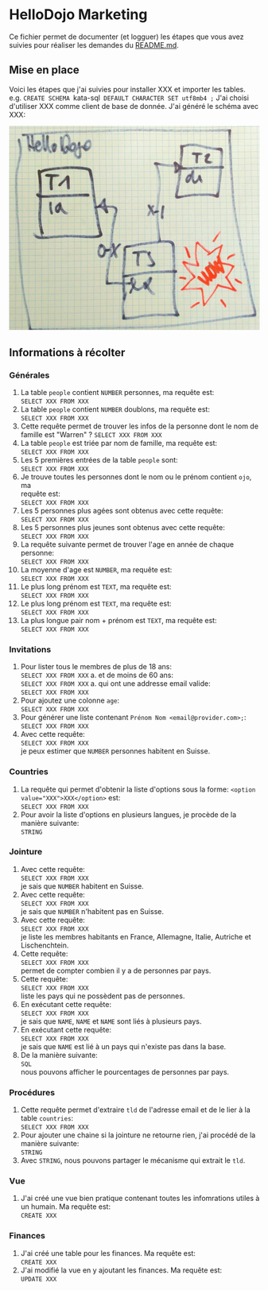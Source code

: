 # HelloDojo Marketing

Ce fichier permet de documenter (et logguer) les étapes que vous avez suivies
pour réaliser les demandes du [README.md](README.md).

## Mise en place
Voici les étapes que j'ai suivies pour installer XXX et importer les tables.
e.g. `CREATE SCHEMA `kata-sql` DEFAULT CHARACTER SET utf8mb4 ;`
J'ai choisi d'utiliser XXX comme client de base de donnée.
J'ai généré le schéma avec XXX:

![Mon MLD](schema.jpg "Mon MLD généré avec XXX")


## Informations à récolter

### Générales
1. La table `people` contient `NUMBER` personnes, ma requête est:  
   `SELECT XXX FROM XXX`
1. La table `people` contient `NUMBER` doublons, ma requête est:  
   `SELECT XXX FROM XXX`
1. Cette requête permet de trouver les infos de la personne dont le nom de
   famille est "Warren" ?
   `SELECT XXX FROM XXX`
1. La table `people` est triée par nom de famille, ma requête est:  
   `SELECT XXX FROM XXX`
1. Les 5 premières entrées de la table `people` sont:  
   `SELECT XXX FROM XXX`
1. Je trouve toutes les personnes dont le nom ou le prénom contient `ojo`, ma  
   requête est:  
   `SELECT XXX FROM XXX`
1. Les 5 personnes plus agées sont obtenus avec cette requête:  
   `SELECT XXX FROM XXX`
1. Les 5 personnes plus jeunes sont obtenus avec cette requête:  
   `SELECT XXX FROM XXX`
1. La requête suivante permet de trouver l'age en année de chaque personne:  
   `SELECT XXX FROM XXX`
1. La moyenne d'age est `NUMBER`, ma requête est:  
   `SELECT XXX FROM XXX`
1. Le plus long prénom est `TEXT`, ma requête est:  
   `SELECT XXX FROM XXX`
1. Le plus long prénom est `TEXT`, ma requête est:  
  `SELECT XXX FROM XXX`
1. La plus longue pair nom + prénom est `TEXT`, ma requête est:  
   `SELECT XXX FROM XXX`

### Invitations
1. Pour lister tous le membres de plus de 18 ans:  
   `SELECT XXX FROM XXX`
  a. et de moins de 60 ans:  
     `SELECT XXX FROM XXX`
  a. qui ont une addresse email valide:  
     `SELECT XXX FROM XXX`
1. Pour ajoutez une colonne `age`:  
   `SELECT XXX FROM XXX`
1. Pour générer une liste contenant `Prénom Nom <email@provider.com>;`:  
   `SELECT XXX FROM XXX`
1. Avec cette requête:  
     `SELECT XXX FROM XXX`  
   je peux estimer que `NUMBER` personnes habitent en Suisse.

### Countries
1. La requête qui permet d'obtenir la liste d'options
   sous la forme: `<option value="XXX">XXX</option>` est:  
   `SELECT XXX FROM XXX`
1. Pour avoir la liste d'options en plusieurs langues, je procède de la manière suivante:  
   `STRING`

### Jointure
1. Avec cette requête:  
     `SELECT XXX FROM XXX`  
   je sais que `NUMBER` habitent en Suisse.
1. Avec cette requête:  
     `SELECT XXX FROM XXX`  
   je sais que `NUMBER` n'habitent pas en Suisse.
1. Avec cette requête:  
     `SELECT XXX FROM XXX`  
   je liste les membres habitants en France, Allemagne, Italie, Autriche et Lischenchtein.
1. Cette requête:  
     `SELECT XXX FROM XXX`  
   permet de compter combien il y a de personnes par pays.
1. Cette requête:  
     `SELECT XXX FROM XXX`  
   liste les pays qui ne possèdent pas de personnes.
1. En exécutant cette requête:  
     `SELECT XXX FROM XXX`  
   je sais que `NAME`, `NAME` et `NAME` sont liés à plusieurs pays.
1. En exécutant cette requête:  
     `SELECT XXX FROM XXX`  
   je sais que `NAME` est lié à un pays qui n'existe pas dans la base.
1. De la manière suivante:  
     `SQL`  
   nous pouvons afficher le pourcentages de personnes par pays.


### Procédures

1. Cette requête permet d'extraire `tld` de l'adresse email et de le lier à la
   table `countries`:  
    `SELECT XXX FROM XXX`  
1. Pour ajouter une chaine si la jointure ne retourne rien, j'ai procédé de la
   manière suivante:  
     `STRING`
1. Avec `STRING`, nous pouvons partager le mécanisme qui extrait le `tld`.

### Vue
1. J'ai créé une vue bien pratique contenant toutes les infomrations utiles à
   un humain. Ma requête est:  
   `CREATE XXX`

### Finances
1. J'ai créé une table pour les finances. Ma requête est:  
   `CREATE XXX`
1. J'ai modifié la vue en y ajoutant les finances. Ma requête est:  
   `UPDATE XXX`
